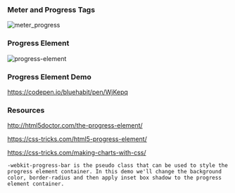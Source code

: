 ### Meter and Progress Tags

![meter_progress](http://imgur.com/kWuajCa.png)

### Progress Element

![progress-element](http://imgur.com/PgRE0op.png)


### Progress Element Demo

https://codepen.io/bluehabit/pen/WjKepq


### Resources 

http://html5doctor.com/the-progress-element/

https://css-tricks.com/html5-progress-element/

https://css-tricks.com/making-charts-with-css/


```
-webkit-progress-bar is the pseudo class that can be used to style the progress element container. In this demo we'll change the background color, border-radius and then apply inset box shadow to the progress element container.
```
